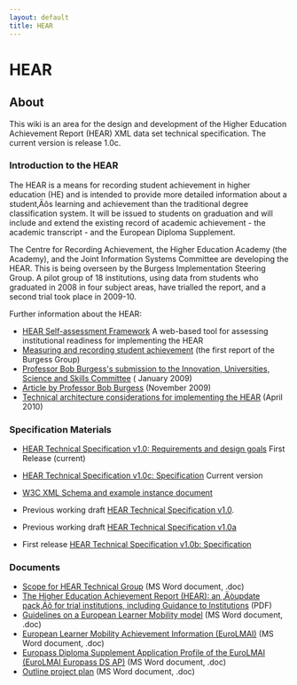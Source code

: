 ```yaml
---
layout: default
title: HEAR
---
```



HEAR 
====





About
-----------------------------------------------------------------------------------------------------------------------------------------------------------------------------

This wiki is an area for the design and development of the Higher
Education Achievement Report (HEAR) XML data set technical
specification. The current version is release 1.0c.


### Introduction to the HEAR

The HEAR is a means for recording student achievement in higher
education (HE) and is intended to provide more detailed information
about a student‚Äôs learning and achievement than the traditional degree
classification system. It will be issued to students on graduation and
will include and extend the existing record of academic achievement -
the academic transcript - and the European Diploma Supplement.

The Centre for Recording Achievement, the Higher Education Academy (the
Academy), and the Joint Information Systems Committee are developing the
HEAR. This is being overseen by the Burgess Implementation Steering
Group. A pilot group of 18 institutions, using data from students who
graduated in 2008 in four subject areas, have trialled the report, and a
second trial took place in 2009-10.

Further information about the HEAR:

-   [HEAR Self-assessment
    Framework](http://hear.igsl.co.uk/ "http://hear.igsl.co.uk/") A web-based tool for assessing institutional readiness for
    implementing the HEAR
-   [Measuring and recording student
    achievement](http://www.universitiesuk.ac.uk/Publications/Documents/measuringachievement.pdf "http://www.universitiesuk.ac.uk/Publications/Documents/measuringachievement.pdf") (the first report of the Burgess Group)
-   [Professor Bob Burgess's submission to the Innovation, Universities,
    Science and Skills
    Committee](http://www.publications.parliament.uk/pa/cm200809/cmselect/cmdius/170/170we80.htm "http://www.publications.parliament.uk/pa/cm200809/cmselect/cmdius/170/170we80.htm") ( January 2009)
-   [Article by Professor Bob
    Burgess](http://www.independent.co.uk/news/education/higher/bob-burgess-i-hope-student-records-make-degree-classes-obsolete-1814588.html "http://www.independent.co.uk/news/education/higher/bob-burgess-i-hope-student-records-make-degree-classes-obsolete-1814588.html") (November 2009)
-   [Technical architecture considerations for implementing the
    HEAR](http://wiki.cetis.ac.uk/Technical_architecture_considerations_for_implementing_the_HEAR "http://wiki.cetis.ac.uk/Technical_architecture_considerations_for_implementing_the_HEAR") (April 2010)


###  Specification Materials

-   [HEAR Technical Specification v1.0: Requirements and design
    goals](HEAR_1.0_Requirements.md "HEAR 1.0 Requirements") First
    Release (current)
-   [HEAR Technical Specification v1.0c:
    Specification](HEAR_1.0c_Specification.md "HEAR 1.0c Specification")
    Current version
-   [W3C XML Schema and example instance
    document](HEAR_1.0c_Specification#XML_Schema_and_Instance.md "http://www.xcri.org/HEAR_1.0c_Specification#XML_Schema_and_Instance")



-   Previous working draft [HEAR Technical Specification
    v1.0](HEAR_1.0_Specification.md "HEAR 1.0 Specification").
-   Previous working draft [HEAR Technical Specification
    v1.0a](HEAR_1.0a_Specification.md "HEAR 1.0a Specification")
-   First release [HEAR Technical Specification v1.0b:
    Specification](HEAR_1.0b_Specification.md "HEAR 1.0b Specification")


###  Documents

-   [Scope for HEAR Technical
    Group](http://www.alanpaull.co.uk/HEAR/documents/HearTechSpecScope0.1.doc "http://www.alanpaull.co.uk/HEAR/documents/HearTechSpecScope0.1.doc") (MS Word document, .doc)
-   [The Higher Education Achievement Report (HEAR): an ‚Äòupdate
    pack‚Äô for trial institutions, including Guidance to
    Institutions](http://www.alanpaull.co.uk/HEAR/documents/Integrated_HEAR_UPDATE_Pack_140411.pdf "http://www.alanpaull.co.uk/HEAR/documents/Integrated_HEAR_UPDATE_Pack_140411.pdf") (PDF)
-   [Guidelines on a European Learner Mobility
    model](http://www.alanpaull.co.uk/HEAR/documents/20100427_CWA_EuroLM_Guidelines_Core-Final.doc "http://www.alanpaull.co.uk/HEAR/documents/20100427_CWA_EuroLM_Guidelines_Core-Final.doc") (MS Word document, .doc)
-   [European Learner Mobility Achievement
    Information (EuroLMAI)](http://www.alanpaull.co.uk/HEAR/documents/20100427_CWA_EuroLMAI-Final.doc "http://www.alanpaull.co.uk/HEAR/documents/20100427_CWA_EuroLMAI-Final.doc") (MS Word document, .doc)
-   [Europass Diploma Supplement Application Profile of the EuroLMAI
    (EuroLMAI Europass
    DS AP)](http://www.alanpaull.co.uk/HEAR/documents/20100427_CWA_EuropassDS_AP-Final.doc "http://www.alanpaull.co.uk/HEAR/documents/20100427_CWA_EuropassDS_AP-Final.doc") (MS Word document, .doc)
-   [Outline project
    plan](http://www.alanpaull.co.uk/HEAR/documents/HearTS_ProjectPlan_0.1.doc "http://www.alanpaull.co.uk/HEAR/documents/HearTS_ProjectPlan_0.1.doc") (MS Word document, .doc)





